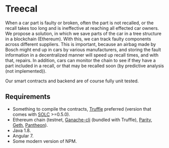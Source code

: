 # Treecal

When a car part is faulty or broken, often the part is not recalled, or the recall takes too long and is ineffective at reaching all effected car owners. We propose a solution, in which we save parts of the car in a tree structure in a blockchain (Ethereum). With this, we can track faulty components across different suppliers. This is important, because an airbag made by Bosch might end up in cars by various manufacturers, and storing the fault information in a decentralized manner will speed up recall times, and with that, repairs. In addition, cars can monitor the chain to see if they have a part included in a recall, or that may be recalled soon (by predictive analysis (not implemented)). 

Our smart contracts and backend are of course fully unit tested.

## Requirements
- Something to compile the contracts, [Truffle](https://github.com/trufflesuite/truffle) preferred (version that comes with [SOLC](https://github.com/ethereum/solc-js) >=0.5.0). 
- Ethereum chain (testnet, [Ganache-cli](https://github.com/trufflesuite/ganache-cli) (bundled with Truffle), [Parity](https://github.com/paritytech/parity-ethereum), [Geth](https://github.com/ethereum/go-ethereum), [Pantheon](https://github.com/PegaSysEng/pantheon)).
- Java 1.8.
- Angular 7.
- Some modern version of NPM.